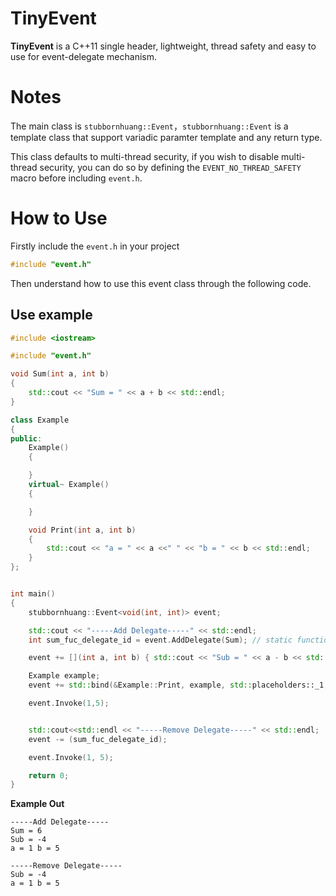 # TinyEvent
**TinyEvent** is a C++11 single header, lightweight, thread safety and easy to use for event-delegate mechanism.

# Notes

The main class is `stubbornhuang::Event`，`stubbornhuang::Event` is a template class that support variadic paramter template and any return type. 

This class defaults to multi-thread security,  if you wish to disable multi-thread security, you can do so by defining the `EVENT_NO_THREAD_SAFETY` macro before including `event.h`.

# How to Use

Firstly include the `event.h` in your project

```cpp
#include "event.h"
```

Then understand how to use this event class through the following code.

##  Use example

```cpp
#include <iostream>

#include "event.h"

void Sum(int a, int b)
{
	std::cout << "Sum = " << a + b << std::endl;
}

class Example
{
public:
	Example()
	{

	}
	virtual~ Example()
	{

	}

	void Print(int a, int b)
	{
		std::cout << "a = " << a <<" " << "b = " << b << std::endl;
	}
};


int main()
{
	stubbornhuang::Event<void(int, int)> event;

	std::cout << "-----Add Delegate-----" << std::endl;
	int sum_fuc_delegate_id = event.AddDelegate(Sum); // static function

	event += [](int a, int b) { std::cout << "Sub = " << a - b << std::endl; }; // lambda function

	Example example;
	event += std::bind(&Example::Print, example, std::placeholders::_1, std::placeholders::_2); // class member function

	event.Invoke(1,5);


	std::cout<<std::endl << "-----Remove Delegate-----" << std::endl;
	event -= (sum_fuc_delegate_id);

	event.Invoke(1, 5);

	return 0;
}
```

**Example Out**

```
-----Add Delegate-----
Sum = 6
Sub = -4
a = 1 b = 5

-----Remove Delegate-----
Sub = -4
a = 1 b = 5
```




